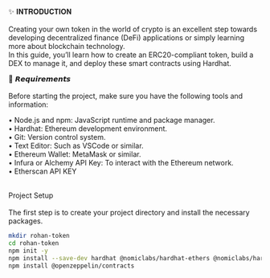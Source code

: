 ✨ 𝐈𝐍𝐓𝐑𝐎𝐃𝐔𝐂𝐓𝐈𝐎𝐍 <br> <br>
Creating your own token in the world of crypto is an excellent step towards developing decentralized finance (DeFi) applications or simply learning more about blockchain technology. <br> In this guide, you’ll learn how to create an ERC20-compliant token, build a DEX to manage it, and deploy these smart contracts using Hardhat.

📌 𝙍𝙚𝙦𝙪𝙞𝙧𝙚𝙢𝙚𝙣𝙩𝙨 <br> <br>
Before starting the project, make sure you have the following tools and information:

• Node.js and npm: JavaScript runtime and package manager. <br>
• Hardhat: Ethereum development environment. <br>
• Git: Version control system. <br>
• Text Editor: Such as VSCode or similar. <br>
• Ethereum Wallet: MetaMask or similar. <br>
• Infura or Alchemy API Key: To interact with the Ethereum network. <br>
• Etherscan API KEY <br> <br>

Project Setup <br> <br>
The first step is to create your project directory and install the necessary packages.
```bash
mkdir rohan-token
cd rohan-token
npm init -y
npm install --save-dev hardhat @nomiclabs/hardhat-ethers @nomiclabs/hardhat-etherscan ethers
npm install @openzeppelin/contracts
```  


